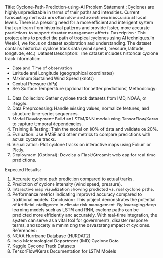  Title: Cyclone-Path-Prediction-using-AI
 Problem Statement :
Cyclones are highly unpredictable in terms of their paths and intensities. Current forecasting methods are often slow and sometimes inaccurate at local levels. There is a pressing need for a more efficient and intelligent system that can learn from historical patterns and provide faster, more accurate predictions to support disaster management efforts.
 Description :
 This project aims to predict the path of tropical cyclones using AI techniques.In Week 1, we focus on dataset exploration and understanding. The dataset contains historical cyclone track data (wind speed, pressure, latitude, longitude, etc.).
Dataset Description:
The dataset includes historical cyclone track information:
- Date and Time of observation
- Latitude and Longitude (geographical coordinates)
- Maximum Sustained Wind Speed (knots)
- Central Pressure (hPa)
- Sea Surface Temperature (optional for better predictions)
 Methodology:
1. Data Collection: Gather cyclone track datasets from IMD, NOAA, or Kaggle.
2. Data Preprocessing: Handle missing values, normalize features, and structure time-series sequences.
3. Model Development: Build an LSTM/RNN model using TensorFlow/Keras to capture temporal dependencies.
4. Training & Testing: Train the model on 80% of data and validate on 20%.
5. Evaluation: Use RMSE and other metrics to compare predictions with actual cyclone tracks.
6. Visualization: Plot cyclone tracks on interactive maps using Folium or Plotly.
7. Deployment (Optional): Develop a Flask/Streamlit web app for real-time predictions.

Expected Results:
1. Accurate cyclone path prediction compared to actual tracks.
2. Prediction of cyclone intensity (wind speed, pressure).
3. Interactive map visualization showing predicted vs. real cyclone paths.
4. Performance metrics indicating improved accuracy compared to traditional models.
Conclusion :
This project demonstrates the potential of Artificial Intelligence in climate risk management. By leveraging deep learning models such as LSTM and RNN, cyclone paths can be predicted more efficiently and accurately. With real-time integration, the system can serve as a vital tool for governments, disaster response teams, and society in minimizing the devastating impact of cyclones.
References :
1. NOAA Hurricane Database (HURDAT2)
2. India Meteorological Department (IMD) Cyclone Data
3. Kaggle Cyclone Track Datasets
4. TensorFlow/Keras Documentation for LSTM Models
